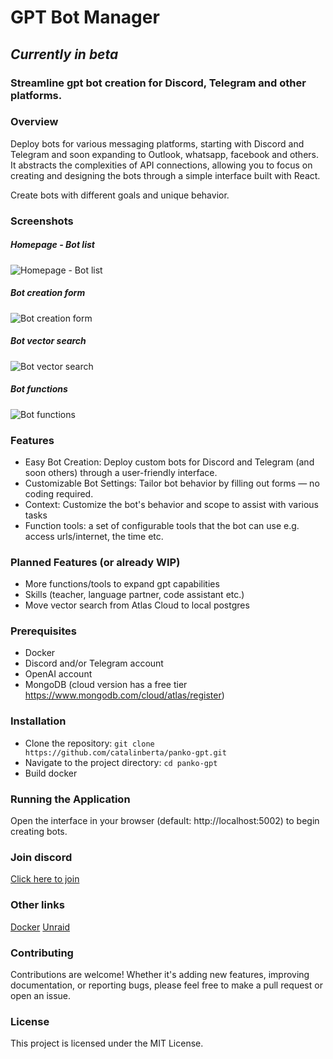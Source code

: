 # GPT Bot Manager

## _*Currently in beta*_

### Streamline gpt bot creation for Discord, Telegram and other platforms.

### Overview
Deploy bots for various messaging platforms, starting with Discord and Telegram and soon expanding to Outlook, whatsapp, facebook and others. It abstracts the complexities of API connections, allowing you to focus on creating and designing the bots through a simple interface built with React.

Create bots with different goals and unique behavior.

### Screenshots
##### Homepage - Bot list
![Homepage - Bot list](https://catalinberta.com/files/panko/panko-gpt/screenshots/01-homepage.png)
##### Bot creation form
![Bot creation form](https://catalinberta.com/files/panko/panko-gpt/screenshots/02-create-form.png)
##### Bot vector search
![Bot vector search](https://catalinberta.com/files/panko/panko-gpt/screenshots/03-create-vector-search.png)
##### Bot functions
![Bot functions](https://catalinberta.com/files/panko/panko-gpt/screenshots/05-functions.png)

### Features
- Easy Bot Creation: Deploy custom bots for Discord and Telegram (and soon others) through a user-friendly interface.
- Customizable Bot Settings: Tailor bot behavior by filling out forms — no coding required.
- Context: Customize the bot's behavior and scope to assist with various tasks
- Function tools: a set of configurable tools that the bot can use e.g. access urls/internet, the time etc.

### Planned Features (or already WIP)
- More functions/tools to expand gpt capabilities
- Skills (teacher, language partner, code assistant etc.)
- Move vector search from Atlas Cloud to local postgres

### Prerequisites
- Docker
- Discord and/or Telegram account
- OpenAI account
- MongoDB (cloud version has a free tier https://www.mongodb.com/cloud/atlas/register)

### Installation
- Clone the repository:
  `git clone https://github.com/catalinberta/panko-gpt.git`
- Navigate to the project directory: `cd panko-gpt`
- Build docker

### Running the Application
Open the interface in your browser (default: http://localhost:5002) to begin creating bots.

### Join discord
[Click here to join](https://eq6w.short.gy/discord-invite-github)

### Other links
[Docker](https://hub.docker.com/repository/docker/catalinbertadev/panko-gpt)
[Unraid](https://unraid.net/community/apps?q=panko-gpt)

### Contributing
Contributions are welcome! Whether it's adding new features, improving documentation, or reporting bugs, please feel free to make a pull request or open an issue.

### License
This project is licensed under the MIT License.